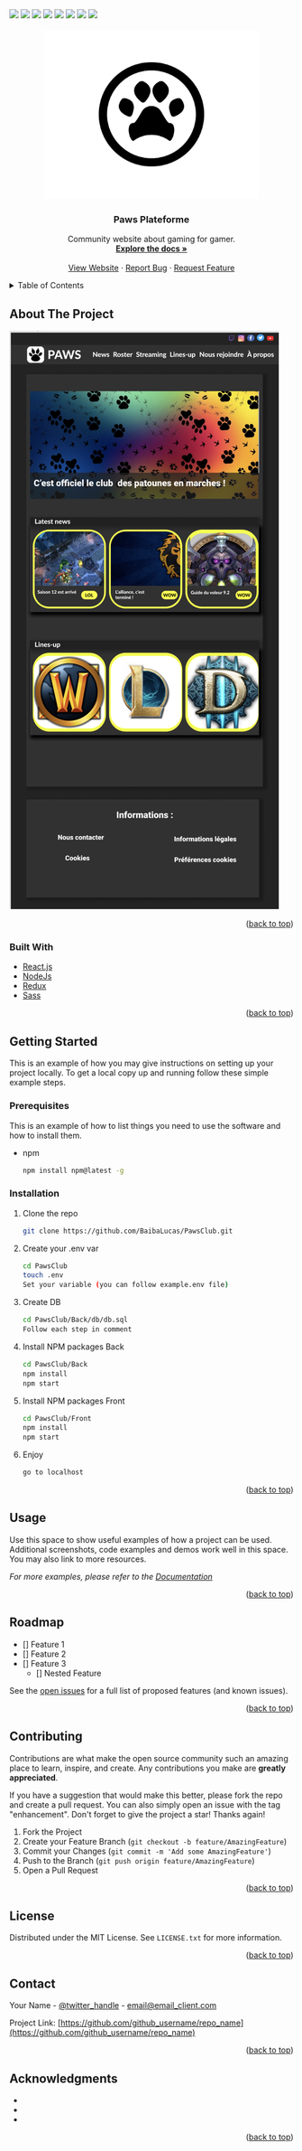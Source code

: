 <div id="top">
  <img src="https://img.shields.io/badge/Amazon_AWS-FF9900?style=for-the-badge&logo=amazonaws&logoColor=white" />
  <img src="https://img.shields.io/badge/PostgreSQL-316192?style=for-the-badge&logo=postgresql&logoColor=white" />
  <img src="https://img.shields.io/badge/JWT-000000?style=for-the-badge&logo=JSON%20web%20tokens&logoColor=white" />
  <img src="https://img.shields.io/badge/Nginx-009639?style=for-the-badge&logo=nginx&logoColor=white" />
  <img src="https://img.shields.io/badge/Node.js-339933?style=for-the-badge&logo=nodedotjs&logoColor=white" />
  <img src="https://img.shields.io/badge/React-20232A?style=for-the-badge&logo=react&logoColor=61DAFB" />
  <img src="https://img.shields.io/badge/Redux-593D88?style=for-the-badge&logo=redux&logoColor=white" />
  <img src="https://img.shields.io/badge/Sass-CC6699?style=for-the-badge&logo=sass&logoColor=white" />
</div>
<!-- PROJECT SHIELDS -->
<!--
*** I'm using markdown "reference style" links for readability.
*** Reference links are enclosed in brackets [ ] instead of parentheses ( ).
*** See the bottom of this document for the declaration of the reference variables
*** for contributors-url, forks-url, etc. This is an optional, concise syntax you may use.
*** https://www.markdownguide.org/basic-syntax/#reference-style-links
-->


<!-- PROJECT LOGO -->
<br />
<div align="center">
  <a href="https://github.com/BaibaLucas/PawsClub">
    <img src="images/logo.jpg" alt="Logo" width="380" height="300">
  </a>

<h3 align="center">Paws Plateforme</h3>

  <p align="center">
    Community website about gaming for gamer.
    <br />
    <a href="https://github.com/BaibaLucas/PawsClub"><strong>Explore the docs »</strong></a>
    <br />
    <br />
    <a href="https://pawsclub.fr">View Website</a>
    ·
    <a href="https://github.com/BaibaLucas/PawsClub/issues">Report Bug</a>
    ·
    <a href="https://github.com/BaibaLucas/PawsClub/issues">Request Feature</a>
  </p>
</div>



<!-- TABLE OF CONTENTS -->
<details>
  <summary>Table of Contents</summary>
  <ol>
    <li>
      <a href="#about-the-project">About The Project</a>
      <ul>
        <li><a href="#built-with">Built With</a></li>
      </ul>
    </li>
    <li>
      <a href="#getting-started">Getting Started</a>
      <ul>
        <li><a href="#prerequisites">Prerequisites</a></li>
        <li><a href="#installation">Installation</a></li>
      </ul>
    </li>
    <li><a href="#usage">Usage</a></li>
    <li><a href="#roadmap">Roadmap</a></li>
    <li><a href="#contributing">Contributing</a></li>
    <li><a href="#license">License</a></li>
    <li><a href="#contact">Contact</a></li>
    <li><a href="#acknowledgments">Acknowledgments</a></li>
  </ol>
</details>



<!-- ABOUT THE PROJECT -->
## About The Project

[![Paws Plateforme Screen Shot][product-screenshot]](./images/illust.png)

<p align="right">(<a href="#top">back to top</a>)</p>



### Built With

* [React.js](https://reactjs.org/)
* [NodeJs](https://nodejs.org/en/)
* [Redux](https://redux.js.org)
* [Sass](https://sass-lang.com)

<p align="right">(<a href="#top">back to top</a>)</p>


## Getting Started

This is an example of how you may give instructions on setting up your project locally.
To get a local copy up and running follow these simple example steps.

### Prerequisites

This is an example of how to list things you need to use the software and how to install them.
* npm
  ```sh
  npm install npm@latest -g
  ```

### Installation

1. Clone the repo
   ```sh
   git clone https://github.com/BaibaLucas/PawsClub.git
   ```
2. Create your .env var
   ```sh
   cd PawsClub
   touch .env
   Set your variable (you can follow example.env file)
   ```
3. Create DB
   ```sh
   cd PawsClub/Back/db/db.sql
   Follow each step in comment
   ```
4. Install NPM packages Back
   ```sh
   cd PawsClub/Back
   npm install
   npm start
   ```
5. Install NPM packages Front
   ```sh
   cd PawsClub/Front
   npm install
   npm start
   ```
6. Enjoy
   ```sh
   go to localhost
   ```
  
<p align="right">(<a href="#top">back to top</a>)</p>



<!-- USAGE EXAMPLES -->
## Usage

Use this space to show useful examples of how a project can be used. Additional screenshots, code examples and demos work well in this space. You may also link to more resources.

_For more examples, please refer to the [Documentation](https://example.com)_

<p align="right">(<a href="#top">back to top</a>)</p>



<!-- ROADMAP -->
## Roadmap

- [] Feature 1
- [] Feature 2
- [] Feature 3
    - [] Nested Feature

See the [open issues](https://github.com/github_username/repo_name/issues) for a full list of proposed features (and known issues).

<p align="right">(<a href="#top">back to top</a>)</p>



<!-- CONTRIBUTING -->
## Contributing

Contributions are what make the open source community such an amazing place to learn, inspire, and create. Any contributions you make are **greatly appreciated**.

If you have a suggestion that would make this better, please fork the repo and create a pull request. You can also simply open an issue with the tag "enhancement".
Don't forget to give the project a star! Thanks again!

1. Fork the Project
2. Create your Feature Branch (`git checkout -b feature/AmazingFeature`)
3. Commit your Changes (`git commit -m 'Add some AmazingFeature'`)
4. Push to the Branch (`git push origin feature/AmazingFeature`)
5. Open a Pull Request

<p align="right">(<a href="#top">back to top</a>)</p>



<!-- LICENSE -->
## License

Distributed under the MIT License. See `LICENSE.txt` for more information.

<p align="right">(<a href="#top">back to top</a>)</p>



<!-- CONTACT -->
## Contact

Your Name - [@twitter_handle](https://twitter.com/twitter_handle) - email@email_client.com

Project Link: [https://github.com/github_username/repo_name](https://github.com/github_username/repo_name)

<p align="right">(<a href="#top">back to top</a>)</p>



<!-- ACKNOWLEDGMENTS -->
## Acknowledgments

* []()
* []()
* []()

<p align="right">(<a href="#top">back to top</a>)</p>



<!-- MARKDOWN LINKS & IMAGES -->
<!-- https://www.markdownguide.org/basic-syntax/#reference-style-links -->
[contributors-shield]: https://img.shields.io/github/contributors/BaibaLucas/PawsClub.svg?style=for-the-badge
[contributors-url]: https://github.com/BaibaLucas/PawsClub/graphs/contributors
[forks-shield]: https://img.shields.io/github/forks/BaibaLucas/PawsClub.svg?style=for-the-badge
[forks-url]: https://github.com/BaibaLucas/PawsClub/network/members
[stars-shield]: https://img.shields.io/github/stars/BaibaLucas/PawsClub.svg?style=for-the-badge
[stars-url]: https://github.com/BaibaLucas/PawsClub/stargazers
[issues-shield]: https://img.shields.io/github/issues/BaibaLucas/PawsClub.svg?style=for-the-badge
[issues-url]: https://github.com/BaibaLucas/PawsClub/issues
[license-shield]: https://img.shields.io/github/license/BaibaLucas/PawsClub.svg?style=for-the-badge
[license-url]: https://github.com/BaibaLucas/PawsClub/blob/master/LICENSE.txt
[linkedin-shield]: https://img.shields.io/badge/-LinkedIn-black.svg?style=for-the-badge&logo=linkedin&colorB=555
[linkedin-url]: https://www.linkedin.com/in/lucas-baiba/
[product-screenshot]: images/illust.png
